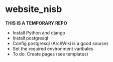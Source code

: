 # website_nisb
**THIS IS A TEMPORARY REPO**
- Install Python and django
- Install postgresql
- Config postgresql (ArchWiki is a good source)
- Set the required environment varibales
- To do:
  Create pages (see templates)
